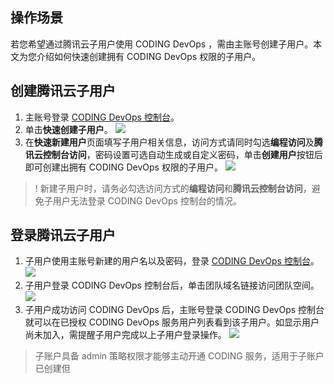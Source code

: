 
## 操作场景
若您希望通过腾讯云子用户使用 CODING DevOps ，需由主账号创建子用户。本文为您介绍如何快速创建拥有 CODING DevOps 权限的子用户。


## 创建腾讯云子用户

1. 主账号登录 [CODING DevOps 控制台](https://console.cloud.tencent.com/coding)。
2. 单击**快速创建子用户**。
![](https://main.qcloudimg.com/raw/31a69357de1856eab118fd9d05d91385.jpg)
3. 在**快速新建用户**页面填写子用户相关信息，访问方式请同时勾选**编程访问**及**腾讯云控制台访问**，密码设置可选自动生成或自定义密码，单击**创建用户**按钮后即可创建出拥有 CODING DevOps 权限的子用户。
![](https://main.qcloudimg.com/raw/b10963639f401cc6c8e038de3c6ed0c2.png)

>! 新建子用户时，请务必勾选访问方式的**编程访问**和**腾讯云控制台访问**，避免子用户无法登录 CODING DevOps 控制台的情况。

## 登录腾讯云子用户
1. 子用户使用主账号新建的用户名以及密码，登录 [CODING DevOps 控制台](https://console.cloud.tencent.com/coding)。
![](https://main.qcloudimg.com/raw/a31dd8ad8205ccfeb5692170e0914654.jpg)
2. 子用户登录 CODING DevOps 控制台后，单击团队域名链接访问团队空间。
![](https://main.qcloudimg.com/raw/d1d565dbc84fa47d00b837a1c56ceb28.jpg)
3. 子用户成功访问 CODING DevOps 后，主账号登录 CODING DevOps 控制台就可以在已授权 CODING DevOps 服务用户列表看到该子用户。如显示用户尚未加入，需提醒子用户完成以上子用户登录操作。
![](https://main.qcloudimg.com/raw/9dc4ce0b2538e5b59905820fe9738512.jpg)

> 子账户具备 admin 策略权限才能够主动开通 CODING 服务，适用于子账户已创建但






